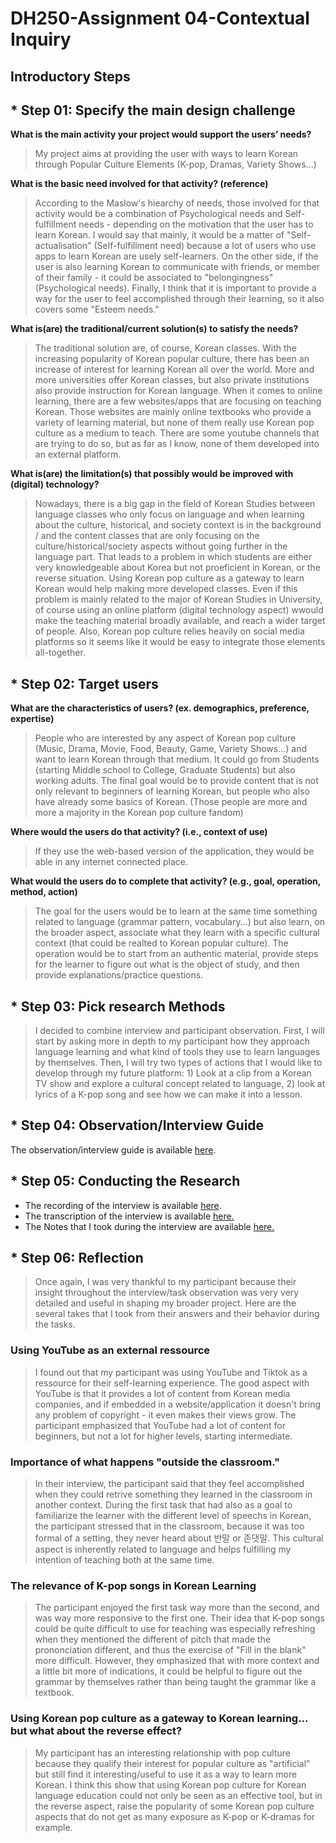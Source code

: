 # DH250-Assignment 04-Contextual Inquiry

## Introductory Steps
## * Step 01: Specify the main design challenge 
**What is the main activity your project would support the users’ needs?**
> My project aims at providing the user with ways to learn Korean through Popular Culture Elements (K-pop, Dramas, Variety Shows...)

**What is the basic need involved for that activity? (reference)**
> According to the Maslow's hiearchy of needs, those involved for that activity would be a combination of Psychological needs and Self-fulfillment needs - depending on the motivation that the user has to learn Korean. I would say that mainly, it would be a matter of "Self-actualisation" (Self-fulfillment need) because a lot of users who use apps to learn Korean are usely self-learners. On the other side, if the user is also learning Korean to communicate with friends, or member of their family - it could be associated to "belongingness" (Psychological needs). Finally, I think that it is important to provide a way for the user to feel accomplished through their learning, so it also covers some "Esteem needs." 

**What is(are) the traditional/current solution(s) to satisfy the needs?**
> The traditional solution are, of course, Korean classes. With the increasing popularity of Korean popular culture, there has been an increase of interest for learning Korean all over the world. More and more universities offer Korean classes, but also private institutions also provide instruction for Korean language. When it comes to online learning, there are a few websites/apps that are focusing on teaching Korean. Those websites are mainly online textbooks who provide a variety of learning material, but none of them really use Korean pop culture as a medium to teach. There are some youtube channels that are trying to do so, but as far as I know, none of them developed into an external platform.

**What is(are) the limitation(s) that possibly would be improved with (digital) technology?**
> Nowadays, there is a big gap in the field of Korean Studies between language classes who only focus on language and when learning about the culture, historical, and society context is in the background / and the content classes that are only focusing on the culture/historical/society aspects without going further in the language part. That leads to a problem in which students are either very knowledgeable about Korea but not proeficient in Korean, or the reverse situation. Using Korean pop culture as a gateway to learn Korean would help making more developed classes. Even if this problem is mainly related to the major of Korean Studies in University, of course using an online platform (digital technology aspect) wwould make the teaching material broadly available, and reach a wider target of people. Also, Korean pop culture relies heavily on social media platforms so it seems like it would be easy to integrate those elements all-together. 

## * Step 02: Target users 
**What are the characteristics of users? (ex. demographics, preference, expertise)**
> People who are interested by any aspect of Korean pop culture (Music, Drama, Movie, Food, Beauty, Game, Variety Shows...) and want to learn Korean through that medium. It could go from Students (starting Middle school to College, Graduate Students) but also working adults. The final goal would be to provide content that is not only relevant to beginners of learning Korean, but people who also have already some basics of Korean. (Those people are more and more a majority in the Korean pop culture fandom)

**Where would the users do that activity? (i.e., context of use)**
> If they use the web-based version of the application, they would be able in any internet connected place. 

**What would the users do to complete that activity? (e.g., goal, operation, method, action)**
> The goal for the users would be to learn at the same time something related to language (grammar pattern, vocabulary...) but also learn, on the broader aspect, associate what they learn with a specific cultural context (that could be realted to Korean popular culture). The operation would be to start from an authentic material, provide steps for the learner to figure out what is the object of study, and then provide explanations/practice questions.

## * Step 03: Pick research Methods
> I decided to combine interview and participant observation. First, I will start by asking more in depth to my participant how they approach language learning and what kind of tools they use to learn languages by themselves. Then, I will try two types of actions that I would like to develop through my future platform: 1) Look at a clip from a Korean TV show and explore a cultural concept related to language, 2) look at lyrics of a K-pop song and see how we can make it into a lesson. 

## * Step 04: Observation/Interview Guide

The observation/interview guide is available <a href="https://docs.google.com/document/d/11zpOJm5I-9uqCDdkpYScv0LrGLzeif2lGQCqRl2XqKM/edit?usp=sharing">here</a>.

## * Step 05: Conducting the Research

* The recording of the interview is available <a href="https://drive.google.com/file/d/1oZs_-DCgKzC_jPdbi7ZsM0a-K-SzPQnE/view?usp=sharing">here</a>.
* The transcription of the interview is available <a href="">here.</a>
* The Notes that I took during the interview are available <a href="https://drive.google.com/file/d/192udefZTZ3a3bXC7m-BDR-cc_HQagnBb/view?usp=sharing">here.</a>

## * Step 06: Reflection
> Once again, I was very thankful to my participant because their insight throughout the interview/task observation was very very detailed and useful in shaping my broader project. Here are the several takes that I took from their answers and their behavior during the tasks.
### Using YouTube as an external ressource
> I found out that my participant was using YouTube and Tiktok as a ressource for their self-learning experience. The good aspect with YouTube is that it provides a lot of content from Korean media companies, and if embedded in a website/application it doesn't bring any problem of copyright - it even makes their views grow. The participant emphasized that YouTube had a lot of content for beginners, but not a lot for higher levels, starting intermediate.
### Importance of what happens "outside the classroom."
> In their interview, the participant said that they feel accomplished when they could retrive something they learned in the classroom in another context. During the first task that had also as a goal to familiarize the learner with the different level of speechs in Korean, the participant stressed that in the classroom, because it was too formal of a setting, they never heard about 반말 or 존댓말. This cultural aspect is inherently related to language and helps fulfilling my intention of teaching both at the same time.
### The relevance of K-pop songs in Korean Learning
> The participant enjoyed the first task way more than the second, and was way more responsive to the first one. Their idea that K-pop songs could be quite difficult to use for teaching was especially refreshing when they mentioned the different of pitch that made the prononciation different, and thus the exercise of "Fill in the blank" more difficult. However, they emphasized that with more context and a little bit more of indications, it could be helpful to figure out the grammar by themselves rather than being taught the grammar like a textbook.
### Using Korean pop culture as a gateway to Korean learning... but what about the reverse effect?
> My participant has an interesting relationship with pop culture because they qualify their interest for popular culture as "artificial" but still find it interesting/useful to use it as a way to learn more Korean. I think this show that using Korean pop culture for Korean language education could not only be seen as an effective tool, but in the reverse aspect, raise the popularity of some Korean pop culture aspects that do not get as many exposure as K-pop or K-dramas for example. 
